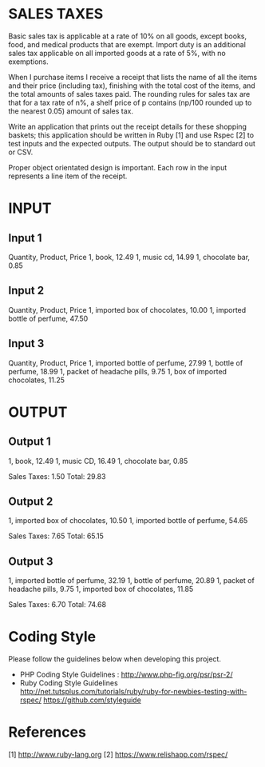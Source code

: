 # SALES TAXES

Basic sales tax is applicable at a rate of 10% on all goods, except books, food, and medical products that are exempt. Import duty is an additional sales tax applicable on all imported goods at a rate of 5%, with no exemptions.

When I purchase items I receive a receipt that lists the name of all the items and their price (including tax), finishing with the total cost of the items, and the total amounts of sales taxes paid. The rounding rules for sales tax are that for a tax rate of n%, a shelf price of p contains (np/100 rounded up to the nearest 0.05) amount of sales tax.

Write an application that prints out the receipt details for these shopping baskets; this application should be written in Ruby [1] and use Rspec [2] to test inputs and the expected outputs. The output should be to standard out or CSV.

Proper object orientated design is important. Each row in the input represents a line item of the receipt.

# INPUT

## Input 1
Quantity, Product, Price
1, book, 12.49
1, music cd, 14.99
1, chocolate bar, 0.85

## Input 2
Quantity, Product, Price
1, imported box of chocolates, 10.00
1, imported bottle of perfume, 47.50

## Input 3
Quantity, Product, Price
1, imported bottle of perfume, 27.99
1, bottle of perfume, 18.99
1, packet of headache pills, 9.75
1, box of imported chocolates, 11.25

# OUTPUT

## Output 1
1, book, 12.49
1, music CD, 16.49
1, chocolate bar, 0.85

Sales Taxes: 1.50
Total: 29.83

## Output 2
1, imported box of chocolates, 10.50
1, imported bottle of perfume, 54.65

Sales Taxes: 7.65
Total: 65.15

## Output 3
1, imported bottle of perfume, 32.19
1, bottle of perfume, 20.89
1, packet of headache pills, 9.75
1, imported box of chocolates, 11.85

Sales Taxes: 6.70
Total: 74.68

# Coding Style
Please follow the guidelines below when developing this project.
-   PHP Coding Style Guidelines : http://www.php-fig.org/psr/psr-2/
-   Ruby Coding Style Guidelines http://net.tutsplus.com/tutorials/ruby/ruby-for-newbies-testing-with-rspec/ https://github.com/styleguide

# References
[1] http://www.ruby-lang.org
[2] https://www.relishapp.com/rspec/